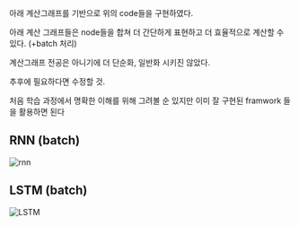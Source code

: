 아래 계산그래프를 기반으로 위의 code들을 구현하였다.

아래 계산 그래프들은 node들을 합쳐 더 간단하게 표현하고 더 효율적으로 계산할 수 있다. (+batch 처리)

계산그래프 전공은 아니기에 더 단순화, 일반화 시키진 않았다. 

추후에 필요하다면 수정할 것.

처음 학습 과정에서 명확한 이해를 위해 그려볼 순 있지만 이미 잘 구현된 framwork 들을 활용하면 된다

## RNN (batch)
![rnn](https://user-images.githubusercontent.com/68524289/113530294-993cd800-9600-11eb-9fc3-dbc15f320f66.png)
## LSTM (batch)
![LSTM](https://user-images.githubusercontent.com/68524289/113802031-f23d7500-9794-11eb-9a59-8f2859e57553.PNG)

